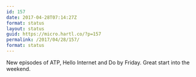 ```yaml
---
id: 157
date: 2017-04-28T07:14:27Z
format: status
layout: status
guid: https://micro.hartl.co/?p=157
permalink: /2017/04/28/157/
format: status
---
```

New episodes of ATP, Hello Internet and Do by Friday. Great start into the weekend.